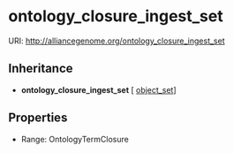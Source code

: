 # ontology_closure_ingest_set



URI: http://alliancegenome.org/ontology_closure_ingest_set




## Inheritance

* **ontology_closure_ingest_set** [ [object_set](object_set.md)]



## Properties

 * Range: OntologyTermClosure


